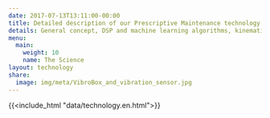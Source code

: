 ```yaml
---
date: 2017-07-13T13:11:00-00:00
title: Detailed description of our Prescriptive Maintenance technology
details: General concept, DSP and machine learning algorithms, kinematic diagrams, sensors and hardware for automated vibration diagnostics and condition monitoring
menu:
  main:
    weight: 10
    name: The Science
layout: technology
share:
  image: img/meta/VibroBox_and_vibration_sensor.jpg
---
```

{{<include_html "data/technology.en.html">}}
